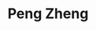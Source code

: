---
# Display name
title: Peng Zheng

home_page: https://pengzheng0707.github.io/

# Is this the primary user of the site?
superuser: false

highlight_name: false
---